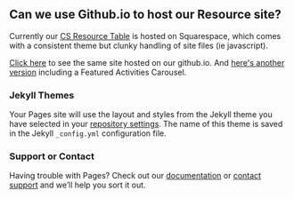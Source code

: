 ## Can we use Github.io to host our Resource site?

Currently our [CS Resource Table](https://www.whitemountainscience.org/resource-table) is hosted on Squarespace, which comes with a consistent theme but clunky handling of site files (ie javascript).

<a href="resource_datatable.html">Click here</a> to see the same site hosted on our github.io.
And <a href="feature_carousel/resource_datatable.html">here's another version</a> including a Featured Activities Carousel.

### Jekyll Themes

Your Pages site will use the layout and styles from the Jekyll theme you have selected in your [repository settings](https://github.com/wmsi/wmsi.github.io/settings). The name of this theme is saved in the Jekyll `_config.yml` configuration file.

### Support or Contact

Having trouble with Pages? Check out our [documentation](https://help.github.com/categories/github-pages-basics/) or [contact support](https://github.com/contact) and we’ll help you sort it out.
